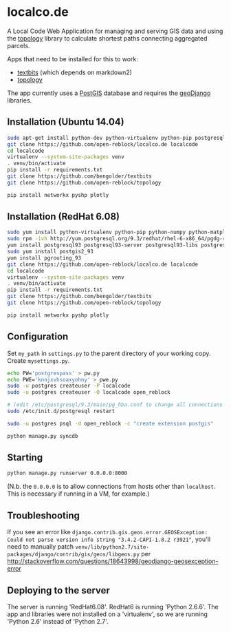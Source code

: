 # localco.de

A Local Code Web Application for managing and serving GIS data and using the [topology](https://github.com/open-reblock/topology) library to calculate shortest paths connecting aggregated parcels.

Apps that need to be installed for this to work:

* [textbits](https://github.com/bengolder/textbits) (which depends on markdown2)
* [topology](https://github.com/open-reblock/topology)

The app currently uses a [PostGIS](https://postgis.net/) database and requires the [geoDjango](https://ocs.djangoproject.com/en/1.8/ref/contrib/gis/install/) libraries. 

## Installation (Ubuntu 14.04)

```bash
sudo apt-get install python-dev python-virtualenv python-pip postgresql-9.3-postgis-2.1 postgresql-server-dev-9.3 python-numpy python-matplotlib python-scipy
git clone https://github.com/open-reblock/localco.de localcode
cd localcode
virtualenv --system-site-packages venv
. venv/bin/activate
pip install -r requirements.txt
git clone https://github.com/bengolder/textbits
git clone https://github.com/open-reblock/topology

pip install networkx pyshp plotly
```

## Installation (RedHat 6.08)

```bash
sudo yum install python-virtualenv python-pip python-numpy python-matplotlib python-scipy
sudo rpm -ivh http://yum.postgresql.org/9.3/redhat/rhel-6-x86_64/pgdg-redhat93-9.3-1.noarch.rpm
yum install postgresql93 postgresql93-server postgresql93-libs postgresql93-contrib postgresql93-devel
sudo yum install postgis2_93
yum install pgrouting_93
git clone https://github.com/open-reblock/localco.de localcode
cd localcode
virtualenv --system-site-packages venv
. venv/bin/activate
pip install -r requirements.txt
git clone https://github.com/bengolder/textbits
git clone https://github.com/open-reblock/topology

pip install networkx pyshp plotly
```

## Configuration

Set `my_path` in `settings.py` to the parent directory of your working copy. Create `mysettings.py`.

```bash
echo PW='postgrespass' > pw.py
echo PWE='knnjxvhsoaxyohny' > pwe.py
sudo -u postgres createuser -P localcode
sudo -u postgres createuser -O localcode open_reblock

# (edit /etc/postgresql/9.3/main/pg_hba.conf to change all connections to trust)
sudo /etc/init.d/postgresql restart

sudo -u postgres psql -d open_reblock -c "create extension postgis"

python manage.py syncdb
```

## Starting

```bash
python manage.py runserver 0.0.0.0:8000
```

(N.b. the `0.0.0.0` is to allow connections from hosts other than `localhost`. This is necessary if running in a VM, for example.)

## Troubleshooting

If you see an error like `django.contrib.gis.geos.error.GEOSException: Could not parse version info string "3.4.2-CAPI-1.8.2 r3921"`, you'll need to manually patch `venv/lib/python2.7/site-packages/django/contrib/gis/geos/libgeos.py` per http://stackoverflow.com/questions/18643998/geodjango-geosexception-error

## Deploying to the server
The server is running 'RedHat6.08'. RedHat6 is running 'Python 2.6.6'. The app and libraries were not installed on a 'virtualenv', so we are running 'Python 2.6' instead of 'Python 2.7'.
